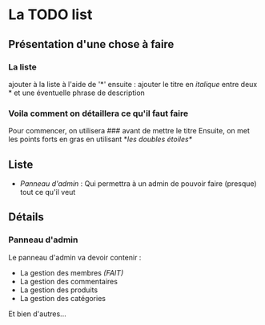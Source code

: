 # La TODO list 
## Présentation d'une chose à faire
### La liste

ajouter à la liste à l'aide de '\*'
ensuite : ajouter le titre en *italique* entre deux \*
et une éventuelle phrase de description

### Voila comment on détaillera ce qu'il faut faire

Pour commencer, on utilisera ### avant de mettre le titre
Ensuite, on met les points forts en gras en utilisant \**les doubles étoiles\**

## Liste

* *Panneau d'admin* : Qui permettra à un admin de pouvoir faire (presque) tout ce qu'il veut

## Détails

### Panneau d'admin

Le panneau d'admin va devoir contenir :
* La gestion des membres *(FAIT)*
* La gestion des commentaires
* La gestion des produits
* La gestion des catégories

Et bien d'autres...
